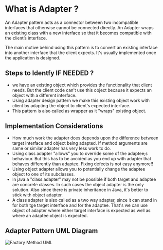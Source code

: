 # What is Adapter ? 

An Adapter pattern acts as a connector between two incompatible interfaces that otherwise cannot be connected directly. An Adapter wraps an existing class with a new interface so that it becomes compatible with the client’s interface.

The main motive behind using this pattern is to convert an existing interface into another interface that the client expects. It's usually implemented once the application is designed.

## Steps to Identfy IF NEEDED ?

* we have an existing object which provides the functionality that client needs. But the client code can't use this object because it expects an object with a different interface.
* Using adapter design pattern we make this existing object work with client by adapting the object to client's expected interface.
* This pattern is also called as wrapper as it "wraps" existing object.

## Implementation Considerations

* How much work the adapter does depends upon the difference between target interface and object being adapted. If method arguments are same or similar adapter has very less work to do.
* Using class adapter "allows" you to override some of the adaptee;s behaviour. But this has to be avoided as you end up with adapter that behaves differently than adaptee. Fixing defects is not easy anymore!!
* Using object adapter allows you to potentially change the adaptee object to one of its subclasses.
* In java a "class adapter" may not be possible if both target and adaptee are concrete classes. In such cases the object adapter is the only solution. Also since there is private inheritance in Java, it's better to stick with object adapter.
* A class adapter is also called as a two way adapter, since it can stand in for both tge target interface and for the adaptee. That's we can use object of adapter where either target interface is expected as well as where an adaptee object is expected.


## Adapter Pattern UML Diagram

![Factory Method UML](https://github.com/ugurcancetin/Design-Patterns-Java8/blob/master/Structural%20DPs/Adapter-DP/adapter-dp.PNG)
